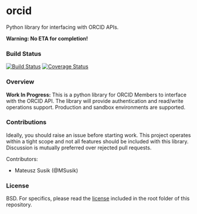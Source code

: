 orcid
=====
Python library for interfacing with ORCID APIs.

**Warning: No ETA for completion!**

### Build Status ###
[![Build Status](https://travis-ci.org/MinnSoe/orcid.svg?branch=master)](https://travis-ci.org/MinnSoe/orcid)
[![Coverage Status](https://img.shields.io/coveralls/MinnSoe/orcid.svg)](https://coveralls.io/r/MinnSoe/orcid?branch=master)

### Overview ###
**Work In Progress:** This is a python library for ORCID Members to
interface with the ORCID API. The library will provide authentication
and read/write operations support. Production and sandbox environments are
supported.

### Contributions ###
Ideally, you should raise an issue before starting work. This project
operates within a tight scope and not all features should be included
with this library. Discussion is mutually preferred over rejected pull
requests.

Contributors:
  * Mateusz Susik (@MSusik)

### License ###
BSD. For specifics, please read the [license](LICENSE) included in
the root folder of this repository.
